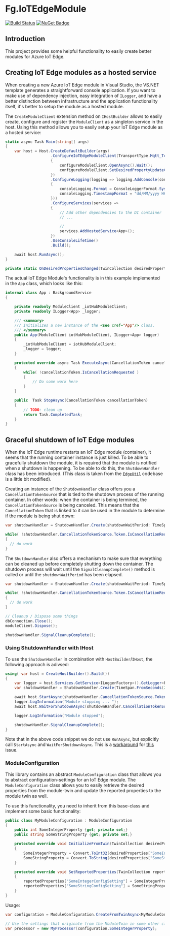# Fg.IoTEdgeModule

[![Build Status](https://frederikgheysels.visualstudio.com/GitHub%20Pipelines/_apis/build/status/IoTEdgeModule/Fg.IoTEdgeModule%20CI?branchName=main)](https://frederikgheysels.visualstudio.com/GitHub%20Pipelines/_build/latest?definitionId=9&branchName=main)
[![NuGet Badge](https://buildstats.info/nuget/fg.iotedgemodule?includePreReleases=true)](https://www.nuget.org/packages/Fg.IoTEdgeModule)

## Introduction

This project provides some helpful functionality to easily create better modules for Azure IoT Edge.

## Creating IoT Edge modules as a hosted service

When creating a new Azure IoT Edge module in Visual Studio, the VS.NET template generates a straightforward console application.  If you want to make use of dependency injection, easy integration of `ILogger`, and have a better distinction between infrastructure and the application functionality itself, it's better to setup the module as a hosted module.

The `CreateModuleClient` extension method on `IHostBuilder` allows to easily create, configure and register the `ModuleClient` as a singleton service in the host.
Using this method allows you to easily setup your IoT Edge module as a hosted service:

```csharp
static async Task Main(string[] args)
{
    var host = Host.CreateDefaultBuilder(args)
                    .ConfigureIoTEdgeModuleClient(TransportType.Mqtt_Tcp_Only, configureModuleClient =>
                    {
                        configureModuleClient.OpenAsync().Wait();
                        configureModuleClient.SetDesiredPropertyUpdateCallbackAsync(OnDesiredPropertiesChanged, configureModuleClient).Wait();
                    })
                    .ConfigureLogging(logging => logging.AddConsole(consoleLogging =>
                    {
                        consoleLogging.Format = ConsoleLoggerFormat.Systemd;
                        consoleLogging.TimestampFormat = "dd/MM/yyyy HH:mm:ss zz";
                    }))
                    .ConfigureServices(services =>
                    {
                        // Add other dependencies to the DI container
                        // ...

                        // 
                        services.AddHostedService<App>();
                    })
                    .UseConsoleLifetime()
                    .Build();

    await host.RunAsync();
}

private static OnDesiredPropertiesChanged(TwinCollection desiredProperties, object userContext) {}
```

The actual IoT Edge Module's functionality is in this example implemented in the `App` class, which looks like this:

```csharp
internal class App : BackgroundService
{

    private readonly ModuleClient _iotHubModuleClient;
    private readonly ILogger<App> _logger;

    /// <summary>
    /// Initializes a new instance of the <see cref="App"/> class.
    /// </summary>
    public App(ModuleClient iotHubModuleClient, ILogger<App> logger)
    {
        _iotHubModuleClient = iotHubModuleClient;
        _logger = logger;
    }

    protected override async Task ExecuteAsync(CancellationToken cancellationToken)
    {
        while( !cancellationToken.IsCancellationRequested )
        {
            // Do some work here
        }
    }

    public  Task StopAsync(CancellationToken cancellationToken)
    {
        // TODO: clean up
        return Task.CompletedTask;
    }
}
```

## Graceful shutdown of IoT Edge modules

When the IoT Edge runtime restarts an IoT Edge module (container), it seems that the running container instance is just killed. To be able to gracefully shutdown the module, it is required that the module is notified when a shutdown is happening.
To be able to do this, the `ShutdownHandler` class has been introduced.  (This class is taken from the [`EdgeUtil`](https://github.com/Azure/iotedge/issues/5274#issuecomment-885965160) codebase is a little bit modified).

Creating an instance of the `ShutdownHandler` class offers you a `CancellationTokenSource` that is tied to the shutdown process of the running container.  In other words: when the container is being termined, the `CancellationTokenSource` is being canceled.
This means that the `CancellationToken` that is linked to it can be used in the module to determine if the module is being shut down:

```csharp
var shutdownHandler = ShutdownHandler.Create(shutdownWaitPeriod: TimeSpan.FromSeconds(5), logger: log);

while( !shutdownHandler.CancellationTokenSource.Token.IsCancellationRequested )
{
  // do work
}
```

The `ShutdownHandler` also offers a mechanism to make sure that everything can be cleaned up before completely shutting down the container.  The shutdown process will wait until the `SignalCleanupComplete()` method is called or until the `shutdownWaitPeriod` has been elapsed.

```csharp
var shutdownHandler = ShutdownHandler.Create(shutdownWaitPeriod: TimeSpan.FromSeconds(5), logger: log);

while( !shutdownHandler.CancellationTokenSource.Token.IsCancellationRequested )
{
  // do work
}

// Cleanup / Dispose some things
dbConnection.Close();
moduleClient.Dispose();

shutdownHandler.SignalCleanupComplete();
```

### Using ShutdownHandler with IHost

To use the `ShutdownHandler` in combination with `HostBuilder`/`IHost`, the following approach is adivsed:

```csharp
using( var host = CreateHostBuilder().Build())
{
    var logger = host.Services.GetService<ILoggerFactory>().GetLogger<Program>()
    var shutdownHandler = ShutdownHandler.Create(TimeSpan.FromSeconds(20), logger)

    await host.StartAsync(shutdownHandler.CancellationTokenSource.Token);
    logger.LogInformation("Module stopping ... ");
    await host.WaitForShutdownAsync(shutdownHandler.CancellationTokenSource.Token);

    logger.LogInformation("Module stopped");

    shutdownHandler.SignalCleanupComplete();
}
```

Note that in the above code snippet we do not use `RunAsync`, but explicitly call `StartAsync` and `WaitForShutdownAsync`.  This is a [workaround](https://github.com/dotnet/runtime/issues/44086#issuecomment-811126003) for [this](https://github.com/dotnet/runtime/issues/44086) issue.

### ModuleConfiguration

This library contains an abstract `ModuleConfiguration` class that allows you to abstract configuration-settings for an IoT Edge module.
The `ModuleConfiguration` class allows you to easily retrieve the desired properties from the module-twin and update the reported properties to the module twin as well.

To use this functionality, you need to inherit from this base-class and implement some basic functionality:

```csharp
public class MyModuleConfiguration : ModuleConfiguration
{
    public int SomeIntegerProperty {get; private set;}
    public string SomeStringProperty {get; private set;}

    protected override void InitializeFromTwin(TwinCollection desiredProperties)
    {
        SomeIntegerProperty = Convert.ToInt32(desiredProperties["SomeIntegerConfigSetting"]);
        SomeStringProperty = Convert.ToString(desiredProperties["SomeStringConfigSetting"]);
    }

    protected override void SetReportedProperties(TwinCollection reportedProperties)
    {
        reportedProperties["SomeIntegerConfigSetting"] = SomeIntegerProperty;
        reportedProperties["SomeStringConfigSetting"] = SomeStringProperty;
    }
}
```

Usage:

```csharp
var configuration = ModuleConfiguration.CreateFromTwinAsync<MyModuleConfiguration>(moduleClient, logger);

// Use the settings that originate from the ModuleTwin in some other classes.
var processor = new MyProcessor(configuration.SomeIntegerProperty);
```


